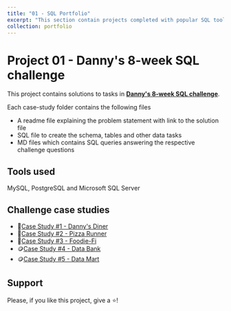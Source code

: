 ```yaml
---
title: "01 - SQL Portfolio"
excerpt: "This section contain projects completed with popular SQL tools, such as MySQL, PostgreSQL and Microsoft SQL Server<br/><img src='/images/portfolio-01.jpeg'>"
collection: portfolio
---
```


# Project 01 - Danny's 8-week SQL challenge
This project contains solutions to tasks in **[Danny's 8-week SQL challenge](https://8weeksqlchallenge.com)**.

Each case-study folder contains the following files
- A readme file explaining the problem statement with link to the solution file
- SQL file to create the schema, tables and other data tasks
- MD files which contains SQL queries answering the respective challenge questions

## Tools used 
MySQL, PostgreSQL and Microsoft SQL Server

## Challenge case studies
* 🍜[Case Study #1 - Danny's Diner](https://github.com/Akama-EO/sql-portfolio-projects/tree/main/Case%20Study%20%231%20-%20Danny's%20Diner)
* 🍕[Case Study #2 - Pizza Runner](https://github.com/Akama-EO/sql-portfolio-projects/tree/main/Case%20Study%20%232%20-%20Pizza%20Runner)
* 🥑[Case Study #3 - Foodie-Fi](https://github.com/Akama-EO/sql-portfolio-projects/tree/main/Case%20Study%20%233%20-%20Foodie-Fi)
* 🪙[Case Study #4 - Data Bank](https://github.com/Akama-EO/sql-portfolio-projects/tree/main/Case%20Study%20%234%20-%20Data%20Bank)
* 🪙[Case Study #5 - Data Mart](https://github.com/Akama-EO/sql-portfolio-projects/tree/main/Case%20Study%20%235%20-%20Data%20Mart)

## Support
Please, if you like this project, give a ⭐️!

